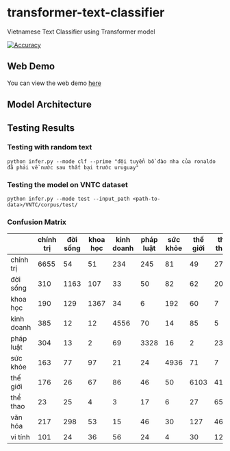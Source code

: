 # transformer-text-classifier
Vietnamese Text Classifier using Transformer model

[![Accuracy](https://img.shields.io/badge/accuracy-87%2E91%25-green.svg)](https://github.com/suicao/transformer-text-classifier)

## Web Demo

You can view the web demo [here](http://ec2-13-58-206-114.us-east-2.compute.amazonaws.com/)

## Model Architecture


## Testing Results
### Testing with random text

```python infer.py --mode clf --prime "đội tuyển bồ đào nha của ronaldo đã phải về nước sau thất bại trước uruguay"```

### Testing the model on VNTC dataset

```python infer.py --mode test --input_path <path-to-data>/VNTC/corpus/test/```
### Confusion Matrix



|			| chính trị | đời sống  | khoa học   | kinh doanh| pháp luật | sức khỏe  | thế giới  | thể thao  | văn hóa   | vi tính   |
|-----------|-----------|-----------|-----------|-----------|-----------|-----------|-----------|-----------|-----------|-----------|
|chính trị	|6655		|   54		|   51		|  234		|  245		|   81		|   49		|   27		|  120		|	      51|
|đời sống	|310 		| 1163		|  107		|   33		|   50		|   82		|   62		|   20		|  187		|	      22|
|khoa học 	|190 		|  129		| 1367		|   34		|    6		|  192		|   60		|    7		|   64		|	      47|
|kinh doanh	|385 		|   12		|   12		| 4556		|   70		|   14		|   85		|    5		|   16		|	     121|
|pháp luật	|304 		|   13		|    2		|   69		| 3328		|   16		|    2		|   23		|   18		|	      13|
|sức khỏe	|163 		|   77		|   97		|   21		|   24		| 4936		|   71		|    7		|    9		|	      12|
|thế giới	|176 		|   26		|   67		|   86		|   46		|   50		| 6103		|   41		|   83		|	      38|
|thể thao	| 23 		|   25		|    4		|    3		|   17		|    6		|   27		| 6535		|   25		|	       2|
|văn hóa	|217 		|  298		|   53		|   15		|   46		|   30		|  127		|   46		| 5397		|	      21|
|vi tính	|101 		|   24		|   36		|   56		|   24		|    4		|   30		|   12		|   28		|	    4245|


